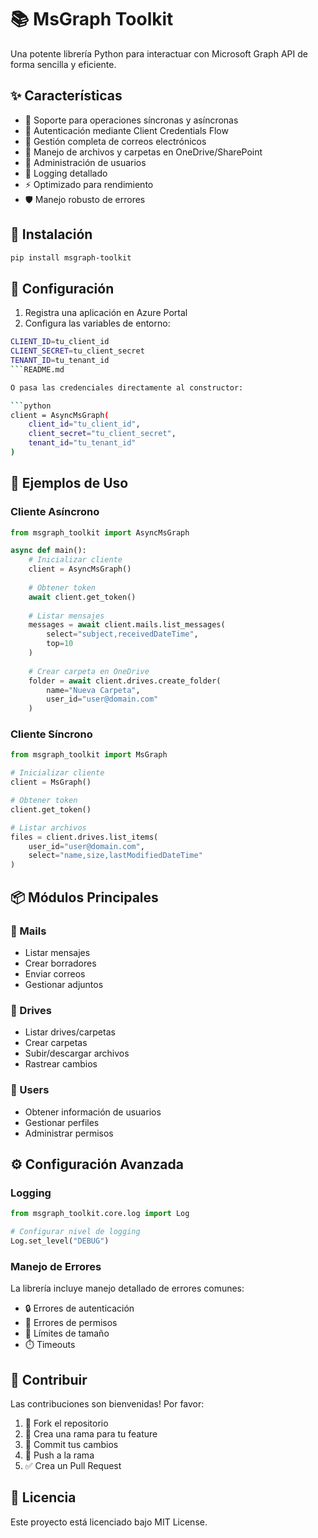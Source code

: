 # 📚 MsGraph Toolkit

Una potente librería Python para interactuar con Microsoft Graph API de forma sencilla y eficiente.

## ✨ Características

- 🔄 Soporte para operaciones síncronas y asíncronas
- 🔐 Autenticación mediante Client Credentials Flow
- 📧 Gestión completa de correos electrónicos
- 📁 Manejo de archivos y carpetas en OneDrive/SharePoint
- 👥 Administración de usuarios
- 📝 Logging detallado
- ⚡ Optimizado para rendimiento
- 🛡️ Manejo robusto de errores

## 🚀 Instalación

```bash
pip install msgraph-toolkit
```

## 🔧 Configuración

1. Registra una aplicación en Azure Portal
2. Configura las variables de entorno:

```bash
CLIENT_ID=tu_client_id
CLIENT_SECRET=tu_client_secret
TENANT_ID=tu_tenant_id
```README.md

O pasa las credenciales directamente al constructor:

```python
client = AsyncMsGraph(
    client_id="tu_client_id",
    client_secret="tu_client_secret", 
    tenant_id="tu_tenant_id"
)
```

## 📝 Ejemplos de Uso

### Cliente Asíncrono

```python
from msgraph_toolkit import AsyncMsGraph

async def main():
    # Inicializar cliente
    client = AsyncMsGraph()
    
    # Obtener token
    await client.get_token()
    
    # Listar mensajes
    messages = await client.mails.list_messages(
        select="subject,receivedDateTime",
        top=10
    )
    
    # Crear carpeta en OneDrive
    folder = await client.drives.create_folder(
        name="Nueva Carpeta",
        user_id="user@domain.com"
    )

```

### Cliente Síncrono

```python
from msgraph_toolkit import MsGraph

# Inicializar cliente
client = MsGraph()

# Obtener token
client.get_token()

# Listar archivos
files = client.drives.list_items(
    user_id="user@domain.com",
    select="name,size,lastModifiedDateTime"
)
```

## 📦 Módulos Principales

### 📧 Mails
- Listar mensajes
- Crear borradores
- Enviar correos
- Gestionar adjuntos

### 📁 Drives
- Listar drives/carpetas
- Crear carpetas
- Subir/descargar archivos
- Rastrear cambios

### 👥 Users
- Obtener información de usuarios
- Gestionar perfiles
- Administrar permisos

## ⚙️ Configuración Avanzada

### Logging

```python
from msgraph_toolkit.core.log import Log

# Configurar nivel de logging
Log.set_level("DEBUG")
```

### Manejo de Errores

La librería incluye manejo detallado de errores comunes:
- 🔒 Errores de autenticación
- 📛 Errores de permisos
- 🚫 Límites de tamaño
- ⏱️ Timeouts

## 🤝 Contribuir

Las contribuciones son bienvenidas! Por favor:

1. 🍴 Fork el repositorio
2. 🔧 Crea una rama para tu feature
3. 📝 Commit tus cambios
4. 🚀 Push a la rama
5. ✅ Crea un Pull Request

## 📄 Licencia

Este proyecto está licenciado bajo MIT License.